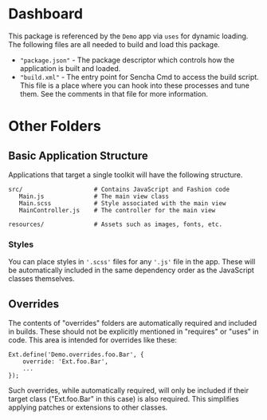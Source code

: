 # Dashboard

This package is referenced by the `Demo` app via `uses` for dynamic loading.
The following files are all needed to build and load this package.

 - `"package.json"` - The package descriptor which controls how the application
   is built and loaded.
 - `"build.xml"` - The entry point for Sencha Cmd to access the build script.
   This file is a place where you can hook into these processes and tune
   them. See the comments in that file for more information.

# Other Folders

## Basic Application Structure

Applications that target a single toolkit will have the following structure.

    src/                    # Contains JavaScript and Fashion code
       Main.js              # The main view class
       Main.scss            # Style associated with the main view
       MainController.js    # The controller for the main view

    resources/              # Assets such as images, fonts, etc.

### Styles

You can place styles in `'.scss'` files for any `'.js'` file in the app. These
will be automatically included in the same dependency order as the JavaScript
classes themselves.

## Overrides

The contents of "overrides" folders are automatically required and included in
builds. These should not be explicitly mentioned in "requires" or "uses" in code.
This area is intended for overrides like these:

    Ext.define('Demo.overrides.foo.Bar', {
        override: 'Ext.foo.Bar',
        ...
    });

Such overrides, while automatically required, will only be included if their target
class ("Ext.foo.Bar" in this case) is also required. This simplifies applying
patches or extensions to other classes.
